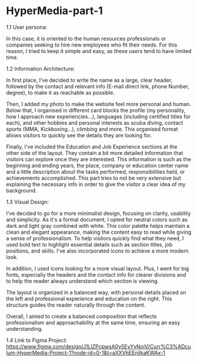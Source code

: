 # HyperMedia-part-1

1.1 User persona:

In this case, it is oriented to the human resources professionals or companies seeking to hire new employees who fit their needs. For this reason, I tried to keep it simple and easy, as these users tend to have limited time.

1.2 Information Architecture: 

In first place, I've decided to write the name as a large, clear header, followed by the contact and relevant info (E-mail direct link, phone Number, degree), to make it as reachable as possible. 

Then, I added my photo to make the website feel more personal and human. Below that, I organised in different card blocks the profile (my personality, how I approach new experiencies...), languages (including certified titles for each), and other hobbies and personal interests as scuba diving, contact sports (MMA, Kickboxing...), climbing and more. This organised format allows visitors to quickly see the details they are looking for.

Finally, I've included the Education and Job Experience sections at the other side of the layout. They contain a bit more detailed information that visitors can explore once they are interested. This information is such as the beginning and ending years, the place, company or education center name and a little description about the tasks performed, responsibilities held, or achievements accomplished. This part tries to not be very extensive but explaining the necessary info in order to give the visitor a clear idea of my background.

1.3 Visual Design:  

I've decided to go for a more minimalist design, focusing on clarity, usability and simplicity. As it's a formal document, I opted for neutral colors such as dark and light gray combined with white. This color palette helps maintain a clean and elegant appearance, making the content easy to read while giving a sense of professionalism.
To help visitors quickly find what they need, I used bold text to highlight essential details such as section titles, job positions, and skills. I've also incorporated icons to achieve a more modern look.

In addition, I used icons looking for a more visual layout. Plus, I went for big fonts, especially the headers and the contact info for clearer divisions and to help the reader always understand which section is viewing.

The layout is organized in a balanced way, with personal details placed on the left and professional experience and education on the right. This structure guides the reader naturally through the content.

Overall, I aimed to create a balanced composition that reflects professionalism and approachability at the same time, ensuring an easy understanding.


1.4 Link to Figma Project: https://www.figma.com/design/J1LIZPcpwsA0y5EyYyNojV/Curr%C3%ADculum-HyperMedia-Project-1?node-id=0-1&t=aXXVhEEnilkaKWAx-1
